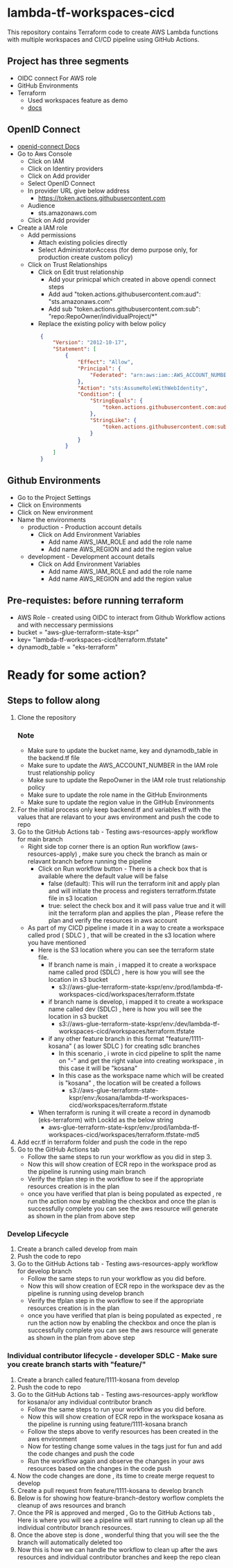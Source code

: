 # lambda-tf-workspaces-cicd
This repository contains Terraform code to create AWS Lambda functions with multiple workspaces and CI/CD pipeline using GitHub Actions.

## Project has three segments
- OIDC connect For AWS role
- GitHub Environments
- Terraform 
  - Used workspaces feature as demo
  - [docs](https://developer.hashicorp.com/terraform/cloud-docs/workspaces#creating-workspaces)

## OpenID Connect
- [openid-connect Docs](https://docs.github.com/en/actions/concepts/security/openid-connect)
- Go to Aws Console
  - Click on IAM 
  - Click on Identiry providers
  - Click on Add provider 
  - Select OpenID Connect 
  - In provider URL give below address
    - https://token.actions.githubusercontent.com
  - Audience
    - sts.amazonaws.com
  - Click on Add provider
- Create a IAM role
  - Add permissions
    - Attach existing policies directly
    - Select AdministratorAccess (for demo purpose only, for production create custom policy)
  - Click on Trust Relationships
    - Click on Edit trust relationship
      - Add your prinicpal which created in above opendi connect steps
      - Add aud "token.actions.githubusercontent.com:aud": "sts.amazonaws.com"
      - Add sub "token.actions.githubusercontent.com:sub": "repo:RepoOwner/individualProject/*"
    - Replace the existing policy with below policy
    ```json
        {
            "Version": "2012-10-17",
            "Statement": [
                {
                    "Effect": "Allow",
                    "Principal": {
                        "Federated": "arn:aws:iam::AWS_ACCOUNT_NUMBER:oidc-provider/token.actions.githubusercontent.com"
                    },
                    "Action": "sts:AssumeRoleWithWebIdentity",
                    "Condition": {
                        "StringEquals": {
                            "token.actions.githubusercontent.com:aud": "sts.amazonaws.com"
                        },
                        "StringLike": {
                            "token.actions.githubusercontent.com:sub": "repo:RepoOwner/*"
                        }
                    }
                }
            ]
        }
    ```

## Github Environments
- Go to the Project Settings
- Click on Environments
- Click on New environment
- Name the environments
  - production - Production account details
    - Click on Add Environment Variables
      - Add name AWS_IAM_ROLE and add the role name 
      - Add name AWS_REGION and add the region value 
  - development - Development account details
    - Click on Add Environment Variables
      - Add name AWS_IAM_ROLE and add the role name 
      - Add name AWS_REGION and add the region value 


## Pre-requistes: before running terraform
- AWS Role - created using OIDC to interact from Github Workflow actions and with neccessary permissions
- bucket = "aws-glue-terraform-state-kspr"
- key= "lambda-tf-workspaces-cicd/terraform.tfstate"
- dynamodb_table = "eks-terraform"


# Ready for some action? 

## Steps to follow along
1. Clone the repository
    ### Note
    - Make sure to update the bucket name, key and dynamodb_table in the backend.tf file
    - Make sure to update the AWS_ACCOUNT_NUMBER in the IAM role trust relationship policy
    - Make sure to update the RepoOwner in the IAM role trust relationship policy
    - Make sure to update the role name in the GitHub Environments
    - Make sure to update the region value in the GitHub Environments
2. For the initial process only keep backend.tf and variables.tf with the values that are relavant to your aws environment and push the code to repo
3. Go to the GitHub Actions tab - Testing aws-resources-apply workflow for main branch
    - Right side top corner there is an option Run workflow (aws-resources-apply) , make sure you check the branch as main or relavant branch before running the pipeline
      - Click on Run workflow button - There is a check box that is available where the default value will be false
        - false (default): This will run the terraform init and apply plan and will initiate the process and registers terratform.tfstate file in s3 location
        - true: select the check box and it will pass value true and it will init the terraform plan and applies the plan , Please refere the plan and verify the resources in aws account
    - As part of my CICD pipeline i made it in a way to create a workspace called prod ( SDLC ) , that will be created in the s3 location where you have mentioned
      - Here is the S3 location where you can see the terraform state file.
        - If branch name is main , i mapped it to create a workspace name called prod (SDLC) , here is how you will see the location in s3 bucket
          - s3://aws-glue-terraform-state-kspr/env:/prod/lambda-tf-workspaces-cicd/workspaces/terraform.tfstate
        - if branch name is develop, i mapped it to create a workspace name called dev (SDLC) , here is how you will see the location in s3 bucket
          - s3://aws-glue-terraform-state-kspr/env:/dev/lambda-tf-workspaces-cicd/workspaces/terraform.tfstate
        - if any other feature branch in this format "feature/1111-kosana" ( as lower SDLC ) for creating sdlc branches
          - In this scenario , i wrote in cicd pipeline to split the name on "-" and get the right value into creating workspace , in this case it will be "kosana"
          - In this case as the workspace name which will be created is "kosana" , the location will be created a follows
            - s3://aws-glue-terraform-state-kspr/env:/kosana/lambda-tf-workspaces-cicd/workspaces/terraform.tfstate
      - When terraform is runing it will create a record in dynamodb (eks-terraform) with LockId as the below string
        - aws-glue-terraform-state-kspr/env:/prod/lambda-tf-workspaces-cicd/workspaces/terraform.tfstate-md5
4. Add ecr.tf in terraform folder and push the code in the repo
5. Go to the GitHub Actions tab
    - Follow the same steps to run your workflow as you did in step 3. 
    - Now this will show creation of ECR repo in the workspace prod as the pipeline is running using main branch
    - Verify the tfplan step in the workflow to see if the appropriate resources creation is in the plan
    - once you have verified that plan is being populated as expected , re run the action now by enabling the checkbox and once the plan is successfully complete you can see the aws resource will generate as shown in the plan from above step

### Develop Lifecycle 
1. Create a branch called develop from main
2. Push the code to repo
3. Go to the GitHub Actions tab - Testing aws-resources-apply workflow for develop branch
    - Follow the same steps to run your workflow as you did before. 
    - Now this will show creation of ECR repo in the workspace dev as the pipeline is running using develop branch
    - Verify the tfplan step in the workflow to see if the appropriate resources creation is in the plan
    - once you have verified that plan is being populated as expected , re run the action now by enabling the checkbox and once the plan is successfully complete you can see the aws resource will generate as shown in the plan from above step

### Individual contributor lifecycle - developer SDLC - Make sure you create branch starts with "feature/"
1. Create a branch called feature/1111-kosana from develop
2. Push the code to repo
3. Go to the GitHub Actions tab - Testing aws-resources-apply workflow for kosana/or any individual contributor branch
    - Follow the same steps to run your workflow as you did before. 
    - Now this will show creation of ECR repo in the workspace kosana as the pipeline is running using feature/1111-kosana branch
    - Follow the steps above to verify resources has been created in the aws environment
    - Now for testing change some values in the tags just for fun and add the code changes and push the code
    - Run the workflow again and observe the changes in your aws resources based on the changes in the code push
4. Now the code changes are done , its time to create merge request to develop
5. Create a pull request from feature/1111-kosana to develop branch
6. Below is for showing how feature-branch-destory worflow complets the cleanup of aws resources and branch
7. Once the PR is approved and merged , Go to the GitHub Actions tab , Here is where you will see a pipeline will start running to clean up all the individual contributor branch resources.
8. Once the above step is done , wonderful thing that you will see the the branch will automatically deleted too
9. Now this is how we can handle the workflow to clean up after the aws resources and individual contributor branches and keep the repo clean
